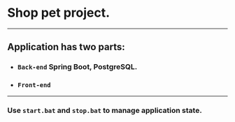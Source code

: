 # Shop pet project.

---

## Application has two parts:

- ### `Back-end` Spring Boot, PostgreSQL.
- ### `Front-end`

---

### Use `start.bat` and `stop.bat` to manage application state.